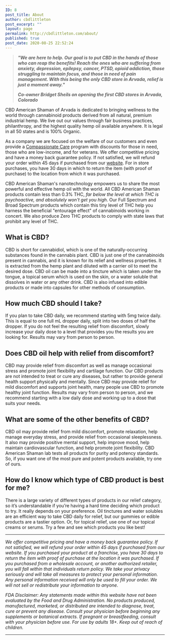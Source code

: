 ```yaml
---
ID: 8
post_title: About
author: cbdlittleton
post_excerpt: ""
layout: page
permalink: http://cbdlittleton.com/about/
published: true
post_date: 2020-08-25 22:52:24
---
```

<!-- wp:quote -->
<blockquote class="wp-block-quote"><p><strong><em>"We are here to help. Our goal is to put CBD in the hands of those who can reap the benefits! Reach the ones who are suffering from anxiety, depression, epilepsy, cancer, PTSD, opioid addiction, those struggling to maintain focus, and those in need of pain management. With this being the only CBD store in Arvada, relief is just a moment away."</em></strong></p><cite><strong><span class="has-inline-color has-vivid-cyan-blue-color">Co-owner Bridget Sheils on opening the first CBD stores in Arvada, Colorado</span></strong></cite></blockquote>
<!-- /wp:quote -->

<!-- wp:paragraph -->
<p>CBD American Shaman of Arvada is dedicated to bringing wellness to the world through cannabinoid products derived from all natural, premium industrial hemp. We live out our values through fair business practices, philanthropy, and the highest quality hemp oil available anywhere. It is legal in all 50 states and is 100% Organic.</p>
<!-- /wp:paragraph -->

<!-- wp:paragraph -->
<p>As a company we are focused on the welfare of our customers and even provide a&nbsp;<a href="https://cbdamericanshaman.com/compassionate-care" rel="nofollow">Compassionate Care</a>&nbsp;program with discounts for those in need, those who are low-income, and for veterans. We offer competitive pricing and have a money back guarantee policy. If not satisfied, we will refund your order within 45 days if purchased from our&nbsp;<a href="http://cbdamericanshaman.com/arvada" rel="nofollow">website</a>. For in store purchases, you have 30 days in which to return the item (with proof of purchase) to the location from which it was purchased.</p>
<!-- /wp:paragraph -->

<!-- wp:paragraph -->
<p>CBD American Shaman's nanotechnology empowers us to share the most powerful and effective hemp oil with the world. All CBD American Shaman products contain less than 0.3% THC,<em> far below the level at which THC is psychoactive, and absolutely won't get you high</em>. Our Full Spectrum and Broad Spectrum products which contain this tiny level of THC help you harness the beneficial "entourage effect" of cannabinoids working in concert. We also produce Zero THC products to comply with state laws that prohibit any level of THC.</p>
<!-- /wp:paragraph -->

<!-- wp:heading -->
<h2><a href="https://github.com/martinvicknair/cbdarvada.com/blob/master/_pages/about-cbd-arvada.md#what-is-cbd"></a>What is CBD?</h2>
<!-- /wp:heading -->

<!-- wp:paragraph -->
<p>CBD is short for cannabidiol, which is one of the naturally-occurring substances found in the cannabis plant. CBD is just one of the cannabinoids present in cannabis, and it is known for its relief and wellness properties. It is extracted from the hemp plant and diluted with a carrier oil to meet the desired dose. CBD oil can be made into a tincture which is taken under the tongue, a topical serum which is used on the skin, or a water soluble that dissolves in water or any other drink. CBD is also infused into edible products or made into capsules for other methods of consumption.</p>
<!-- /wp:paragraph -->

<!-- wp:heading -->
<h2><a href="https://github.com/martinvicknair/cbdarvada.com/blob/master/_pages/about-cbd-arvada.md#how-much-cbd-should-i-take"></a>How much CBD should I take?</h2>
<!-- /wp:heading -->

<!-- wp:paragraph -->
<p>If you plan to take CBD daily, we recommend starting with 5mg twice daily. This is equal to one full mL dropper daily, split into two doses of half the dropper. If you do not feel the resulting relief from discomfort, slowly increase your daily dose to a level that provides you the results you are looking for. Results may vary from person to person.&nbsp;</p>
<!-- /wp:paragraph -->

<!-- wp:heading -->
<h2><a href="https://github.com/martinvicknair/cbdarvada.com/blob/master/_pages/about-cbd-arvada.md#does-cbd-oil-help-with-relief-from-discomfort"></a>Does CBD oil help with relief from discomfort?</h2>
<!-- /wp:heading -->

<!-- wp:paragraph -->
<p>CBD may provide relief from discomfort as well as manage occasional stress and promote joint flexibility and cartilage function. Our CBD products are not intended to treat or cure any diseases, but rather to provide general health support physically and mentally. Since CBD may provide relief for mild discomfort and supports joint health, many people use CBD to promote healthy joint function. Results may vary from person to person, and we recommend starting with a low daily dose and working up to a dose that suits your needs.</p>
<!-- /wp:paragraph -->

<!-- wp:heading -->
<h2><a href="https://github.com/martinvicknair/cbdarvada.com/blob/master/_pages/about-cbd-arvada.md#what-are-some-of-the-other-benefits-of-cbd"></a>What are some of the other benefits of CBD?</h2>
<!-- /wp:heading -->

<!-- wp:paragraph -->
<p>CBD oil may provide relief from mild discomfort, promote relaxation, help manage everyday stress, and provide relief from occasional sleeplessness. It also may provide positive mental support, help improve mood, help maintain cardiovascular function, and help promote joint flexibility. CBD American Shaman lab tests all products for purity and potency standards. So, if you want one of the most pure and potent products available, try one of ours.</p>
<!-- /wp:paragraph -->

<!-- wp:heading -->
<h2><a href="https://github.com/martinvicknair/cbdarvada.com/blob/master/_pages/about-cbd-arvada.md#how-do-i-know-which-type-of-cbd-product-is-best-for-me"></a>How do I know which type of CBD product is best for me?</h2>
<!-- /wp:heading -->

<!-- wp:paragraph -->
<p>There is a large variety of different types of products in our relief category, so it’s understandable if you’re having a hard time deciding which product to try. It really depends on your preference. Oil tinctures and water solubles are an efficient way to take CBD daily for relief, but our gummies or edible products are a tastier option. Or, for topical relief, use one of our topical creams or serums. Try a few and see which products you like best!</p>
<!-- /wp:paragraph -->

<!-- wp:separator -->
<hr class="wp-block-separator"/>
<!-- /wp:separator -->

<!-- wp:paragraph -->
<p><em>We offer competitive pricing and have a money back guarantee policy. If not satisfied, we will refund your order within 45 days if purchased from our website. If you purchased your product at a franchise, you have 30 days to return the item with proof of purchase at the location it was purchased. If you purchased from a wholesale account, or another authorized retailer, you will fall within that individuals return policy. We take your privacy seriously and will take all measures to protect your personal information. Any personal information received will only be used to fill your order. We will not sell or redistribute your information to anyone.</em></p>
<!-- /wp:paragraph -->

<!-- wp:paragraph -->
<p><em>FDA Disclaimer: Any statements made within this website have not been evaluated by the Food and Drug Administration. No products produced, manufactured, marketed, or distributed are intended to diagnose, treat, cure or prevent any disease. Consult your physician before beginning any supplements or botanical extracts. If pregnant or breastfeeding, consult with your physician before use. For use by adults 18+. Keep out of reach of children.</em></p>
<!-- /wp:paragraph -->

<!-- wp:separator -->
<hr class="wp-block-separator"/>
<!-- /wp:separator -->